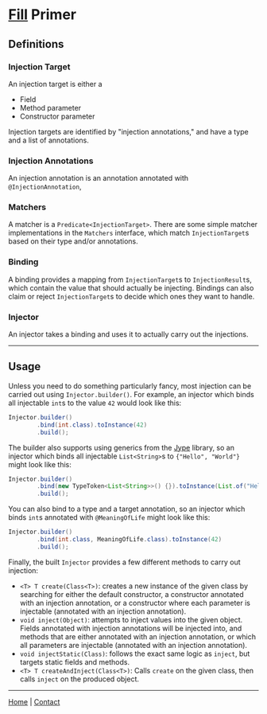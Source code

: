 # [Fill](landing.md) Primer

## Definitions
### Injection Target
An injection target is either a
 
- Field
- Method parameter
- Constructor parameter

Injection targets are identified by "injection annotations," and have a type and a list of annotations.

### Injection Annotations
An injection annotation is an annotation annotated with `@InjectionAnnotation`,

### Matchers
A matcher is a `Predicate<InjectionTarget>`. There are some simple matcher implementations in the
`Matchers` interface, which match `InjectionTarget`s based on their type and/or annotations.

### Binding
A binding provides a mapping from `InjectionTarget`s to `InjectionResult`s, which contain the value
that should actually be injecting. Bindings can also claim or reject `InjectionTarget`s to decide which ones
they want to handle.

### Injector
An injector takes a binding and uses it to actually carry out the injections.

---
## Usage
Unless you need to do something particularly fancy, most injection can be carried out using `Injector.builder()`. For example,
an injector which binds all injectable `int`s to the value `42` would look like this:
```java
Injector.builder()
        .bind(int.class).toInstance(42)
        .build();
```
The builder also supports using generics from the [Jype](../jype/landing.md) library, so an injector which binds all
injectable `List<String>`s to `{"Hello", "World"}` might look like this:
```java
Injector.builder()
        .bind(new TypeToken<List<String>>() {}).toInstance(List.of("Hello", "World"))
        .build();
```  
You can also bind to a type and a target annotation, so an injector which binds `int`s annotated with `@MeaningOfLife` might
look like this:
```java
Injector.builder()
        .bind(int.class, MeaningOfLife.class).toInstance(42)
        .build();
```

Finally, the built `Injector` provides a few different methods to carry out injection:

- `<T> T create(Class<T>)`: creates a new instance of the given class by searching for either the default constructor, a constructor
annotated with an injection annotation, or a constructor where each parameter is injectable (annotated with an injection annotation).
- `void inject(Object)`: attempts to inject values into the given object. Fields annotated with injection annotations
will be injected into, and methods that are either annotated with an injection annotation, or which all parameters
are injectable (annotated with an injection annotation).
- `void injectStatic(Class)`: follows the exact same logic as `inject`, but targets static fields and methods.
- `<T> T createAndInject(Class<T>)`: Calls `create` on the given class, then calls `inject` on the produced object.

---
[Home](../index.md) | [Contact](../contact.md)